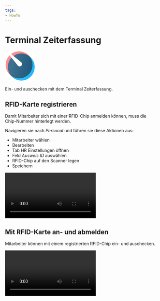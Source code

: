 ```yaml
---
tags:
- HowTo
---
```

# Terminal Zeiterfassung
![icons_odoo_hr_timesheet](assets/icons_odoo_hr_timesheet.png)

Ein- und auschecken mit dem Terminal Zeiterfassung.

## RFID-Karte registrieren

Damit Mitarbeiter sich mit einer RFID-Chip anmelden können, muss die Chip-Nummer hinterlegt werden.

Navigieren sie nach *Personal* und führen sie diese Aktionen aus:
* Mitarbeiter wählen
* Bearbeiten
* Tab HR Einstellungen öffnen
* Feld *Ausweis ID* auswählen
* RFID-Chip auf den Scanner legen
* Speichern

![](assets/Zeiterfassung%20Terminal%20RFID%20registrieren.webm)

## Mit RFID-Karte an- und abmelden

Mitarbeiter können mit einem registrierten RFID-Chip ein- und auschecken.

![](assets/Zeiterfassung%20Terminal%20ein-%20und%20auschecken.webm)
